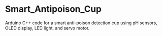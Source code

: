 # Smart_Antipoison_Cup
Arduino C++ code for a smart anti-poison detection cup using pH sensors, OLED display, LED light, and servo motor.
